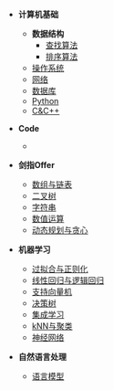 * **计算机基础**

  * **数据结构**
    * [查找算法](/计算机基础/数据结构/查找算法.md)
    * [排序算法](/计算机基础/数据结构/排序算法.md)
  * [操作系统](/计算机基础/操作系统.md)
  * [网络](/计算机基础/网络.md)
  * [数据库](/计算机基础/数据库.md)
  * [Python](/计算机基础/Python.md)
  * [C&C++](/计算机基础/C&C++.md)

* **Code**

  * 


* **剑指Offer**
  * [数组与链表](/剑指Offer/数组与链表.md)
  * [二叉树](/剑指Offer/二叉树.md)
  * [字符串](/剑指Offer/字符串.md)
  * [数值运算](/剑指Offer/数值运算.md)
  * [动态规划与贪心](/剑指Offer/动态规划与贪心.md)

* **机器学习**
  * [过拟合与正则化](/机器学习/过拟合与正则化.md)
  * [线性回归与逻辑回归](/机器学习/线性回归与逻辑回归.md)
  * [支持向量机](/机器学习/支持向量机.md)
  * [决策树](/机器学习/决策树.md)
  * [集成学习](/机器学习/集成学习.md)
  * [kNN与聚类](/机器学习/kNN与聚类.md)
  * [神经网络](/机器学习/神经网络.md)

* **自然语言处理**
  * [语言模型](/自然语言处理/语言模型.md)